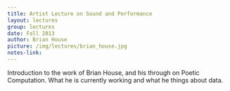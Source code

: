 ```yaml
---
title: Artist Lecture on Sound and Performance
layout: lectures
group: lectures
date: Fall 2013
author: Brian House
picture: /img/lectures/brian_house.jpg
notes-link:
---
```

Introduction to the work of Brian House, and his through on Poetic Computation. What he is currently working and what he things about data.